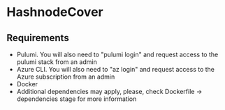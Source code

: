 # HashnodeCover

## Requirements
- Pulumi. You will also need to "pulumi login" and request access to the pulumi stack from an admin
- Azure CLI. You will also need to "az login" and request access to the Azure subscription from an admin
- Docker
- Additional dependencies may apply, please, check Dockerfile -> dependencies stage for more information 
